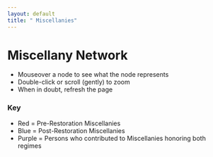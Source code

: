 ```yaml
---
layout: default
title: " Miscellanies"
---
```


# Miscellany Network
- Mouseover a node to see what the node represents
- Double-click or scroll (gently) to zoom
- When in doubt, refresh the page

### Key
- Red = Pre-Restoration Miscellanies
- Blue = Post-Restoration Miscellanies
- Purple = Persons who contributed to Miscellanies honoring both regimes

<style>
div.example {
	font-family: "Helvetica Neue", Helvetica, Arial, sans-serif;

.node {
  stroke: #fff;
  stroke-width: 1.5px;
}

.link {
  stroke: #999;
  stroke-opacity: .6;
}
</style>
<script src="http://d3js.org/d3.v3.min.js"></script>
<script>

var width = 600,
    height = 600;

var color = d3.scale.category20();

var size = d3.scale.linear()
	  .domain([0,10])
      .range([5,15]);

var force = d3.layout.force()
    .charge(-120)
    .linkDistance(70)
    .size([width, height]);

var svg = d3.select("div#network").append("svg")
    .attr("width", width)
    .attr("height", height)
	.attr("pointer-events", "all")
	.call(d3.behavior.zoom().on("zoom", redraw));

var vis = svg
.append("svg:g");

function redraw() {
	vis.attr("transform",
	"translate(" + d3.event.translate + ")"
	+ " scale(" + d3.event.scale + ")");
	}

d3.json("/miscellany_network.json", function(error, graph) {
  force
      .nodes(graph.nodes)
      .links(graph.links)
      .start();

//	var borderPath = svg.append("rect")
//		  .attr("x", 0)
//		  .attr("y", 0)
//		  .attr("height", height)
//		  .attr("width", width)
//		  .style("stroke", "#000000")
//		  .style("fill", "none")
//		  .style("stroke-width", "1px");

  var link = vis.selectAll(".link")
      .data(graph.links)
    .enter().append("line")
      .attr("class", "link")
      .style("stroke-width", function(d) { return Math.sqrt(d.value); });

  var node = vis.selectAll(".node")
      .data(graph.nodes)
      .enter().append("circle")
      .attr("class", "node")
//      .attr("r", function(d){ if (d.group==1 || d.group==2) {return size(d.weight);} else {return 5;};})
      .attr("r", function(d) { if (d.group >2) {return size(d.weight);} else {return 20;};})
//      .attr("r", 5)
      .style("fill", function(d) {if (d.group==1) {return "red"; } else if (d.group==2) {return "blue"; } else if (d.group==3 || d.group==5) { return "#999"; } else {return "purple";};})
      .call(force.drag);

  node.append("title")
      .text(function(d) { return d.name; });
      
       // http://stackoverflow.com/a/19125306
		  // On node hover, examine the links to see if their
		  // source or target properties match the hovered node.
		  node.on('mouseover', function(d) {
		    link.style('stroke', function(l) {
		      if (d === l.source || d === l.target)
		        return "#0000FF";
		      else
		        return "#fff";
		      });
		  });

		  // Set the stroke width back to normal when mouse leaves the node.
		  node.on('mouseout', function() {
		    link.style('stroke', "#999");
		  });

  
  force.on("tick", function() {
    link.attr("x1", function(d) { return d.source.x; })
        .attr("y1", function(d) { return d.source.y; })
        .attr("x2", function(d) { return d.target.x; })
        .attr("y2", function(d) { return d.target.y; });

    node.attr("cx", function(d) { return d.x; })
        .attr("cy", function(d) { return d.y; });
    
  });
});

</script>

<div id="network"></div>
